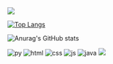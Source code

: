 <img src="https://capsule-render.vercel.app/api?type=waving&color=BDBDC8&height=150&section=header" />



[![Top Langs](https://github-readme-stats.vercel.app/api/top-langs/?username=JK-LEE98)](https://github.com/anuraghazra/github-readme-stats)

![Anurag's GitHub stats](https://github-readme-stats.vercel.app/api?username=JK-LEE98&hide=contribs,prs&show_icons=true&theme=omni)

![py](https://img.shields.io/badge/Python-3776AB?style=for-the-badge&logo=python&logoColor=white)
![html](https://img.shields.io/badge/HTML5-E34F26?style=for-the-badge&logo=html5&logoColor=white
)
![css](https://img.shields.io/badge/CSS-239120?&style=for-the-badge&logo=css3&logoColor=white
)
![js](https://img.shields.io/badge/JavaScript-F7DF1E?style=for-the-badge&logo=JavaScript&logoColor=white
)
![java](https://img.shields.io/badge/Java-ED8B00?style=for-the-badge&logo=openjdk&logoColor=white
)
<img src="https://capsule-render.vercel.app/api?
type=waving&color=BDBDC8&height=150&section=footer" />
